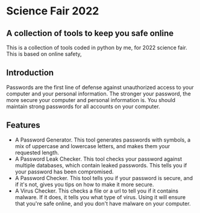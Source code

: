 # Science Fair 2022
## A collection of tools to keep you safe online



This is a collection of tools coded in python by me, for 2022 science fair.
This is based on online safety,

## Introduction
Passwords are the first line of defense against unauthorized access to your computer and your personal information. The stronger your password, the more secure your computer and personal information is. You should maintain strong passwords for all accounts on your computer.

## Features

- A Password Generator. This tool generates passwords with symbols, a mix of uppercase and lowercase letters, and makes them your requested length. 
- A Password Leak Checker. This tool checks your password against multiple databases, which contain leaked passwords. This tells you if your password has been compromised.
- A Password Checker. This tool tells you if your password is secure, and if it's not, gives you tips on how to make it more secure.
- A Virus Checker. This checks a file or a url to tell you if it contains malware. If it does, it tells you what type of virus. Using it will ensure that you're safe online, and you don't have malware on your computer.
